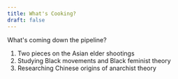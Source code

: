 ```yaml
---
title: What's Cooking?
draft: false
---
```

What's coming down the pipeline?

1. Two pieces on the Asian elder shootings
2. Studying Black movements and Black feminist theory
3. Researching Chinese origins of anarchist theory

